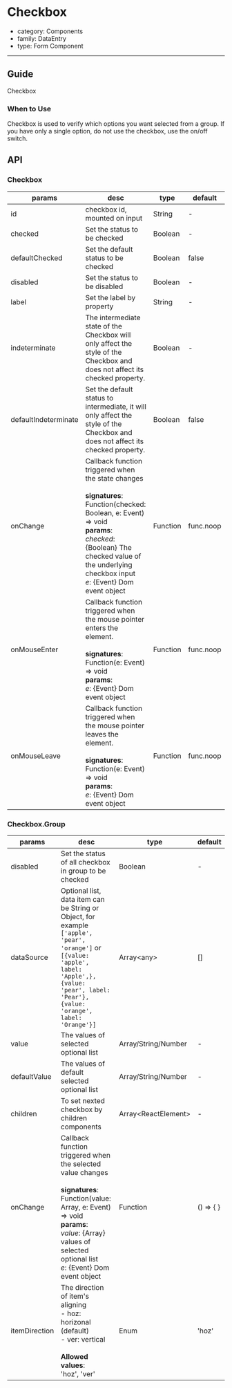 # Checkbox

-   category: Components
-   family: DataEntry
-   type: Form Component

---

## Guide

Checkbox

### When to Use

Checkbox is used to verify which options you want selected from a group. If you have only a single option, do not use the checkbox, use the on/off switch.
## API

### Checkbox

| params                   | desc                        | type         | default       |
| ------------------------ |---------------------------- | ------------ | ------------- |
| id                   | checkbox id, mounted on input                  | String   | -         |
| checked              | Set the status to be checked                      | Boolean  | -         |
| defaultChecked       | Set the default status to be checked              | Boolean  | false     |
| disabled             | Set the status to be disabled                     | Boolean  | -         |
| label                | Set the label by property                      | String   | -         |
| indeterminate        | The intermediate state of the Checkbox will only affect the style of the Checkbox and does not affect its checked property.                               | Boolean  | -         |
| defaultIndeterminate | Set the default status to intermediate, it will only affect the style of the Checkbox and does not affect its checked property.                      | Boolean  | false     |
| onChange             | Callback function triggered when the state changes<br><br>**signatures**:<br>Function(checked: Boolean, e: Event) => void<br>**params**:<br>_checked_: {Boolean} The checked value of the underlying checkbox input <br>_e_: {Event} Dom event object | Function | func.noop |
| onMouseEnter         | Callback function triggered when the mouse pointer enters the element.<br><br>**signatures**:<br>Function(e: Event) => void<br>**params**:<br>_e_: {Event} Dom event object                                               | Function | func.noop |
| onMouseLeave         | Callback function triggered  when the mouse pointer leaves the element.<br><br>**signatures**:<br>Function(e: Event) => void<br>**params**:<br>_e_: {Event} Dom event object                                         | Function | func.noop |

### Checkbox.Group

| params           | desc                                                | type     | default       |
| ---------------- | --------------------------------------------------- | -------- | ------------- |
| disabled     | Set the status of all checkbox in group to be checked   | Boolean    | -         |
| dataSource   | Optional list, data item can be String or Object, for example `['apple', 'pear', 'orange']` or `[{value: 'apple', label: 'Apple',}, {value: 'pear', label: 'Pear'}, {value: 'orange', label: 'Orange'}]` | Array&lt;any>          | \[]       |
| value        | The values of selected optional list              | Array/String/Number    | -         |
| defaultValue | The values of default selected optional list                                         | Array/String/Number    | -         |
| children     | To set nexted checkbox  by children components             | Array&lt;ReactElement> | -         |
| onChange     | Callback function triggered when the selected value changes<br><br>**signatures**:<br>Function(value: Array, e: Event) => void<br>**params**:<br>_value_: {Array} values of selected optional list <br>_e_: {Event} Dom event object                                | Function               | () => { } |
| itemDirection    | The direction of item's aligning<br>- hoz: horizonal (default)<br>- ver: vertical<br><br>**Allowed values**:<br>'hoz', 'ver'                                                 | Enum                                | 'hoz' |
